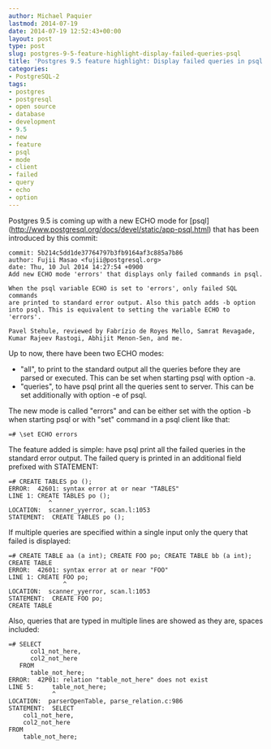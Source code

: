 ```yaml
---
author: Michael Paquier
lastmod: 2014-07-19
date: 2014-07-19 12:52:43+00:00
layout: post
type: post
slug: postgres-9-5-feature-highlight-display-failed-queries-psql
title: 'Postgres 9.5 feature highlight: Display failed queries in psql'
categories:
- PostgreSQL-2
tags:
- postgres
- postgresql
- open source
- database
- development
- 9.5
- new
- feature
- psql
- mode
- client
- failed
- query
- echo
- option
---
```

Postgres 9.5 is coming up with a new ECHO mode for [psql]
(http://www.postgresql.org/docs/devel/static/app-psql.html) that has been
introduced by this commit:

    commit: 5b214c5dd1de37764797b3fb9164af3c885a7b86
    author: Fujii Masao <fujii@postgresql.org>
    date: Thu, 10 Jul 2014 14:27:54 +0900
    Add new ECHO mode 'errors' that displays only failed commands in psql.

    When the psql variable ECHO is set to 'errors', only failed SQL commands
    are printed to standard error output. Also this patch adds -b option
    into psql. This is equivalent to setting the variable ECHO to 'errors'.

    Pavel Stehule, reviewed by Fabrízio de Royes Mello, Samrat Revagade,
    Kumar Rajeev Rastogi, Abhijit Menon-Sen, and me.

Up to now, there have been two ECHO modes:

  * "all", to print to the standard output all the queries before they are
parsed or executed. This can be set when starting psql with option -a.
  * "queries", to have psql print all the queries sent to server. This can
be set additionally with option -e of psql.

The new mode is called "errors" and can be either set with the option -b
when starting psql or with "set" command in a psql client like that:

    =# \set ECHO errors

The feature added is simple: have psql print all the failed queries in the
standard error output. The failed query is printed in an additional field
prefixed with STATEMENT:

    =# CREATE TABLES po ();
    ERROR:  42601: syntax error at or near "TABLES"
    LINE 1: CREATE TABLES po ();
               ^
    LOCATION:  scanner_yyerror, scan.l:1053
    STATEMENT:  CREATE TABLES po ();

If multiple queries are specified within a single input only the query that
failed is displayed:

    =# CREATE TABLE aa (a int); CREATE FOO po; CREATE TABLE bb (a int);
    CREATE TABLE
    ERROR:  42601: syntax error at or near "FOO"
    LINE 1: CREATE FOO po;
                   ^
    LOCATION:  scanner_yyerror, scan.l:1053
    STATEMENT:  CREATE FOO po;
    CREATE TABLE

Also, queries that are typed in multiple lines are showed as they are,
spaces included:

    =# SELECT
          col1_not_here,
          col2_not_here
       FROM
          table_not_here;
    ERROR:  42P01: relation "table_not_here" does not exist
    LINE 5:     table_not_here;
                ^
    LOCATION:  parserOpenTable, parse_relation.c:986
    STATEMENT:  SELECT
        col1_not_here,
        col2_not_here
    FROM
        table_not_here;
